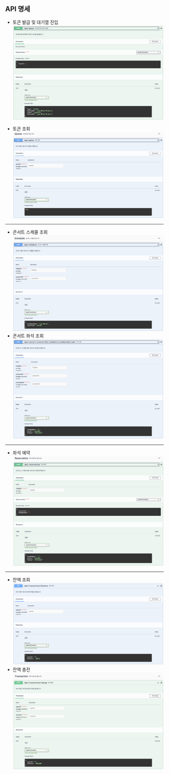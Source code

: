 API 명세
---
- 토큰 발급 및 대기열 진입
![Image](./image/queue.png)

- 토큰 조회
![Image](./image/token.png)
---
- 콘서트 스케줄 조회
![Image](./image/schedule.png)
- 콘서트 좌석 조회
![Image](./image/seat.png)
---
- 좌석 예약
![Image](./image/reservation.png)
---
- 잔액 조회
![Image](./image/balance.png)
- 잔액 충전
![Image](./image/charge.png)